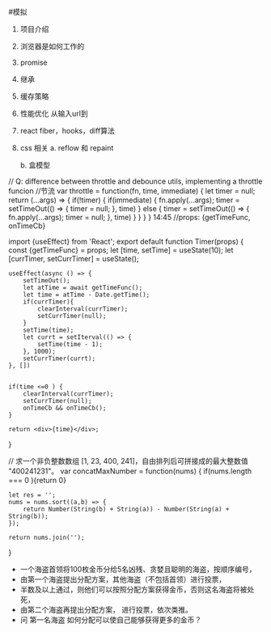 #模拟
1. 项目介绍

2. 浏览器是如何工作的

3. promise

4. 继承


5. 缓存策略

6. 性能优化
从输入url到

7. react fiber，hooks，diff算法

8. css 相关
    a. reflow 和 repaint

    b. 盒模型


// Q: difference between throttle and debounce utils, implementing a throttle funcion
//节流 
var throttle = function(fn, time, immediate) {
    let timer = null;
    return (...args) => {
        if(!timer) {
            if(immediate) {
                fn.apply(...args);
                timer = setTimeOut(() => {
                    timer = null;
                }, time)
            } else {
                timer = setTimeOut(() => {
                    fn.apply(...args);
                    timer = null;
                }, time)
            }
        }
    }
}
            14:45
//props: {getTimeFunc, onTimeCb}

import {useEffect} from 'React';
export default function Timer(props) {
    const {getTimeFunc} = props;
    let [time, setTime] = useState(10);
    let [currTimer, setCurrTimer] = useState();
    
    useEffect(async () => {
        setTimeOut();
        let atTime = await getTimeFunc();
        let time = atTime - Date.getTime();
        if(currTimer){
            clearInterval(currTimer);
            setCurrTimer(null);
        }
        setTime(time);
        let currt = setIterval(() => {
            setTime(time - 1);
        }, 1000);
        setCurrTimer(currt);
    }, [])
    
    
    if(time <=0 ) {
        clearInterval(currTimer);
        setCurrTimer(null);
        onTimeCb && onTimeCb();
    }
        
    return <div>{time}</div>;
    
} 


// 求一个非负整数数组 [1, 23, 400, 241]，自由排列后可拼接成的最大整数值 "400241231"。
var concatMaxNumber = function(nums) {
    if(nums.length === 0 ){return 0}
    
    let res = '';
    nums = nums.sort((a,b) => {
        return Number(String(b) + String(a)) - Number(String(a) + String(b));
    });
    
    return nums.join('');
}

* 一个海盗首领将100枚金币分给5名凶残、贪婪且聪明的海盗，按顺序编号，
* 由第一个海盗提出分配方案，其他海盗（不包括首领）进行投票，
* 半数及以上通过，则他们可以按照分配方案获得金币，否则这名海盗将被处死，
* 由第二个海盗再提出分配方案， 进行投票，依次类推。
* 问 第一名海盗 如何分配可以使自己能够获得更多的金币？


